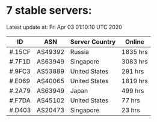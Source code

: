 # 7 stable servers:

Latest update at: Fri Apr 03 01:10:10 UTC 2020

| ID | ASN | Server Country | Online |
| -- | --- | -------------- | ------ |
| #.15CF | AS49392 | Russia | 1835 hrs |
| #.7F1D | AS63949 | Singapore | 3083 hrs |
| #.9FC3 | AS53889 | United States | 291 hrs |
| #.E069 | AS40065 | United States | 1819 hrs |
| #.2A79 | AS63949 | Japan | 499 hrs |
| #.F7DA | AS45102 | United States | 77 hrs |
| #.D403 | AS20473 | Singapore | 23 hrs |

